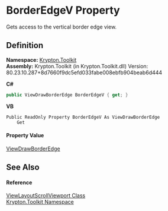# BorderEdgeV Property


Gets access to the vertical border edge view.



## Definition
**Namespace:** <a href="79d2eac2-21f4-54ff-7552-b20c33c30600.md">Krypton.Toolkit</a>  
**Assembly:** Krypton.Toolkit (in Krypton.Toolkit.dll) Version: 80.23.10.287+8d7660f9dc5efd033fabe008ebfb904beab6d444

**C#**
``` C#
public ViewDrawBorderEdge BorderEdgeV { get; }
```
**VB**
``` VB
Public ReadOnly Property BorderEdgeV As ViewDrawBorderEdge
	Get
```



#### Property Value
<a href="563f9cd9-f7c9-a2fb-0782-160a69b7a343.md">ViewDrawBorderEdge</a>

## See Also


#### Reference
<a href="e18837b5-8009-7d03-8e2a-28fedc916577.md">ViewLayoutScrollViewport Class</a>  
<a href="79d2eac2-21f4-54ff-7552-b20c33c30600.md">Krypton.Toolkit Namespace</a>  
